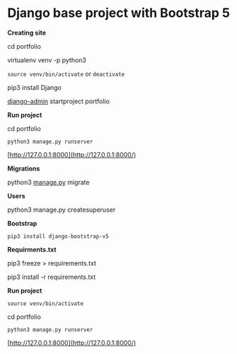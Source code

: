 # Django base project with Bootstrap 5

**Creating site**

cd portfolio

virtualenv venv -p python3

`source venv/bin/activate` or `deactivate`

pip3 install Django

[django-admin](http://django-admin.py/) startproject portfolio

**Run project** 

cd portfolio

`python3 manage.py runserver`

[http://127.0.0.1:8000](http://127.0.0.1:8000/)

**Migrations**

python3 [manage.py](http://manage.py/) migrate

**Users**

python3 manage.py createsuperuser

**Bootstrap**

`pip3 install django-bootstrap-v5`

**Requirments.txt**

pip3 freeze > requirements.txt

pip3 install -r requirements.txt

**Run project**

`source venv/bin/activate`

cd portfolio

`python3 manage.py runserver`

[http://127.0.0.1:8000](http://127.0.0.1:8000/)
